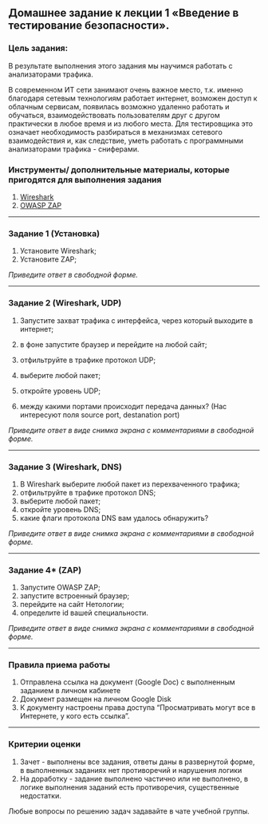 ## Домашнее задание к лекции 1 «Введение в тестирование безопасности».

### 

### Цель задания:

В результате выполнения этого задания мы научимся работать с анализаторами трафика.

В современном ИТ сети занимают очень важное место, т.к. именно благодаря сетевым технологиям работает интернет, возможен доступ к облачным сервисам, появилась возможно удаленно работать и обучаться, взаимодействовать пользователям друг с другом практически в любое время и из любого места. Для тестировщика это означает необходимость разбираться в механизмах сетевого взаимодействия и, как следствие, уметь работать с программными анализаторами трафика - сниферами.



### Инструменты/ дополнительные материалы, которые пригодятся для выполнения задания

1. [Wireshark](https://www.wireshark.org/download.html)
2. [OWASP ZAP](https://www.zaproxy.org/download/)

------

### 

### Задание 1 (Установка)

1. Установите Wireshark;
2. Установите ZAP;

*Приведите ответ в свободной форме.*

------

### 

### Задание 2 (Wireshark, UDP)

1. Запустите захват трафика с интерфейса, через который выходите в интернет;

2. в фоне запустите браузер и перейдите на любой сайт;

3. отфильтруйте в трафике протокол UDP;

4. выберите любой пакет;

5. откройте уровень UDP;

6. между какими портами происходит передача данных? (Нас интересуют поля sourсe port, destanation port)

   

*Приведите ответ в виде снимка экрана с комментариями в свободной форме.*

------

### 

### Задание 3 (Wireshark, DNS)

1. В Wireshark выберите любой пакет из перехваченного трафика;
2. отфильтруйте в трафике протокол DNS;
3. выберите любой пакет;
4. откройте уровень DNS;
5. какие флаги протокола DNS вам удалось обнаружить?



*Приведите ответ в виде снимка экрана с комментариями в свободной форме.*

------

### Задание 4* (ZAP)

1. Запустите OWASP ZAP;
2. запустите встроенный браузер;
3. перейдите на сайт Нетологии;
4. определите id вашей специальности.



*Приведите ответ в виде снимка экрана с комментариями в свободной форме.*

------



### Правила приема работы

1. Отправлена ссылка на документ (Google Doc) с выполненным заданием в личном кабинете
2. Документ размещен на личном Google Disk
3. К документу настроены права доступа “Просматривать могут все в Интернете, у кого есть ссылка”.

------

### 

### Критерии оценки

1. Зачет - выполнены все задания, ответы даны в развернутой форме, в выполненных заданиях нет противоречий и нарушения логики
2. На доработку - задание выполнено частично или не выполнено, в логике выполнения заданий есть противоречия, существенные недостатки.

Любые вопросы по решению задач задавайте в чате учебной группы.
